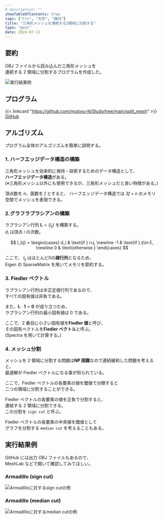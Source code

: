 ```yaml
---
# description: ""
showTableOfContents: true
tags: ["C++", "大学", "幾何"]
title: "三角形メッシュを連続する2領域に分割する"
type: "post"
date: 2024-07-11
---
```


## 要約

OBJ ファイルから読み込んだ三角形メッシュを\
連続する 2 領域に分割するプログラムを作成した。

![実行結果例](/Portfolio/images/posts/split_mesh/squirrel_med.png)

## プログラム

{{< linkcard "https://github.com/mutoxu-N/Study/tree/main/split_mesh" >}}
[GitHub](https://github.com/mutoxu-N/Study/tree/main/split_mesh)

## アルゴリズム

プログラム全体のアルゴリズムを簡単に説明する。

### 1. ハーフエッジデータ構造の構築

三角形メッシュを効率的に保持・探索するためのデータ構造として、\
**ハーフエッジデータ構造**がある。\
(※三角形メッシュ以外にも使用できるが、三角形メッシュだと良い特徴がある。)

頂点数を $n$、面数を $f$ とすると、
ハーフエッジデータ構造では $3f + n$ のメモリ空間でメッシュを表現できる。

### 2.グラフラプラシアンの構築

ラプラシアン行列 $\boldsymbol{L} = (l_{ij})$ を構築する。\
$d_i$ は頂点 $i$ の次数。

$$
l_{ij} =
\begin{cases}
    d_i & \text{if } i=j, \newline
    -1 & \text{if } ij\in E, \newline
    0 & \text{otherwise.}
\end{cases}
$$

ここで、 $l_{ij}$ はほとんど$0$の**疎行列**となるため、\
Eigen の SparseMatrix を用いてメモリを節約する。

### 3. Fiedler ベクトル

ラプラシアン行列は半正定値行列であるので、\
すべての固有値は非負である。

また、$\boldsymbol{L}\cdot \boldsymbol{1} = \boldsymbol{0}$ が成り立つため、\
ラプラシアン行列の最小固有値は $0$ である。

ここで、2 番目に小さい固有値を**Fiedler 値**と呼び、\
その固有ベクトルを**Fiedler ベクトル**と呼ぶ。\
(Spectra を用いて計算する。)

### 4. メッシュ分割

メッシュを 2 領域に分割する問題は**NP 困難**なので連続緩和した問題を考えると、\
最適解が Fiedler ベクトルになる事が知られている。

ここで、Fiedler ベクトルの各要素の値を閾値で分類すると\
二つの領域に分割することができる。

Fiedler ベクトルの各要素の値を正負で分割すると、\
連結する 2 領域に分割できる。\
この分割を `sign cut` と呼ぶ。

Fiedler ベクトルの各要素の中央値を閾値として\
グラフを分割する `median cut` を考えることもある。

## 実行結果例

GitHub には出力 OBJ ファイルもあるので、\
MeshLab などで開いて確認してみてほしい。

### Armadillo (sign cut)

![Armadilloに対するsign cutの例](/Portfolio/images/posts/split_mesh/armadillo5000_sign.png)

### Armadillo (median cut)

![Armadilloに対するmedian cutの例](/Portfolio/images/posts/split_mesh/armadillo5000_med.png)
